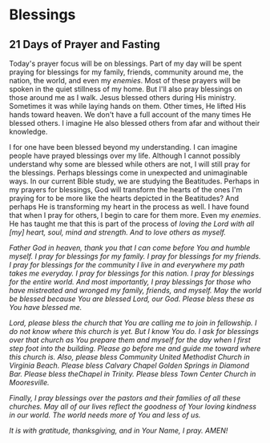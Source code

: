 # Blessings

## 21 Days of Prayer and Fasting

Today's prayer focus will be on blessings. Part of my day will be spent praying for blessings for my family, friends, community around me, the nation, the world, and even my *enemies*. Most of these prayers will be spoken in the quiet stillness of my home. But I'll also pray blessings on those around me as I walk. Jesus blessed others during His ministry. Sometimes it was while laying hands on them. Other times, He lifted His hands toward heaven. We don't have a full account of the many times He blessed others. I imagine He also blessed others from afar and without their knowledge.

I for one have been blessed beyond my understanding. I can imagine people have prayed blessings over my life. Although I cannot possibly understand why some are blessed while others are not, I will still pray for the blessings. Perhaps blessings come in unexpected and unimaginable ways. In our current Bible study, we are studying the Beatitudes. Perhaps in my prayers for blessings, God will transform the hearts of the ones I'm praying for to be more like the hearts depicted in the Beatitudes? And perhaps He is transforming my heart in the process as well. I have found that when I pray for others, I begin to care for them more. Even my *enemies*. He has taught me that this is part of the process of *loving the Lord with all [my] heart, soul, mind and strength. And to love others as myself.*

*Father God in heaven, thank you that I can come before You and humble myself. I pray for blessings for my family. I pray for blessings for my friends. I pray for blessings for the community I live in and everywhere my path takes me everyday. I pray for blessings for this nation. I pray for blessings for the entire world. And most importantly, I pray blessings for those who have mistreated and wronged my family, friends, and myself. May the world be blessed because You are blessed Lord, our God. Please bless these as You have blessed me.*

*Lord, please bless the church that You are calling me to join in fellowship. I do not know where this church is yet. But I know You do. I ask for blessings over that church as You prepare them and myself for the day when I first step foot into the building. Please go before me and guide me toward where this church is. Also, please bless Community United Methodist Church in Virginia Beach. Please bless Calvary Chapel Golden Springs in Diamond Bar. Please bless theChapel in Trinity. Please bless Town Center Church in Mooresville.*

*Finally, I pray blessings over the pastors and their families of all these churches. May all of our lives reflect the goodness of Your loving kindness in our world. The world needs more of You and less of us.*

*It is with gratitude, thanksgiving, and in Your Name, I pray. AMEN!*

